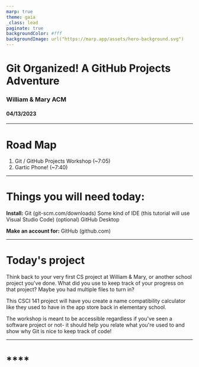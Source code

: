 ```yaml
---
marp: true
theme: gaia
_class: lead
paginate: true
backgroundColor: #fff
backgroundImage: url("https://marp.app/assets/hero-background.svg")
---
```


# **Git Organized! A GitHub Projects Adventure**
### William & Mary ACM

#### 04/13/2023

---

# **Road Map**

1. Git / GitHub Projects Workshop (~7:05)
2. Gartic Phone! (~7:40)

---

# **Things you will need today:**

**Install:**
Git (git-scm.com/downloads)
Some kind of IDE (this tutorial will use Visual Studio Code)
(optional) GitHub Desktop

**Make an account for:**
GitHub (github.com)

---

# **Today's project**

Think back to your very first CS project at William & Mary, or another school project you've done. What did you use to keep track of your progress on that project? Maybe you had multiple files to turn in?

This CSCI 141 project will have you create a name compatibility calculator like they used to have in the app store back in elementary school.

The workshop is meant to be accessible regardless if you've seen a software project or not- it should help you relate what you're used to and show why Git is nice to keep track of code!

---

# ****